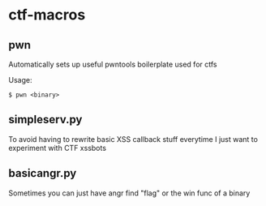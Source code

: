 # ctf-macros

## pwn
Automatically sets up useful pwntools boilerplate used for ctfs

Usage:
```
$ pwn <binary>
```

## simpleserv.py
To avoid having to rewrite basic XSS callback stuff everytime
I just want to experiment with CTF xssbots

## basicangr.py
Sometimes you can just have angr find "flag" or the win func of a binary
